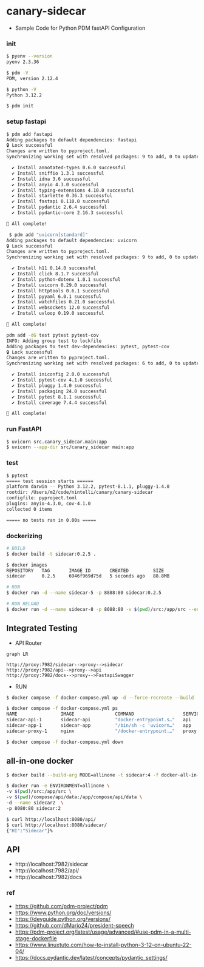 # canary-sidecar
- Sample Code for Python PDM fastAPI Configuration

### init
```bash
$ pyenv --version
pyenv 2.3.36

$ pdm -V
PDM, version 2.12.4

$ python -V
Python 3.12.2

$ pdm init
```

### setup fastapi
```bash
$ pdm add fastapi
Adding packages to default dependencies: fastapi
🔒 Lock successful
Changes are written to pyproject.toml.
Synchronizing working set with resolved packages: 9 to add, 0 to update, 0 to remove

  ✔ Install annotated-types 0.6.0 successful
  ✔ Install sniffio 1.3.1 successful
  ✔ Install idna 3.6 successful
  ✔ Install anyio 4.3.0 successful
  ✔ Install typing-extensions 4.10.0 successful
  ✔ Install starlette 0.36.3 successful
  ✔ Install fastapi 0.110.0 successful
  ✔ Install pydantic 2.6.4 successful
  ✔ Install pydantic-core 2.16.3 successful

🎉 All complete!

 $ pdm add "uvicorn[standard]"
Adding packages to default dependencies: uvicorn
🔒 Lock successful
Changes are written to pyproject.toml.
Synchronizing working set with resolved packages: 9 to add, 0 to update, 0 to remove

  ✔ Install h11 0.14.0 successful
  ✔ Install click 8.1.7 successful
  ✔ Install python-dotenv 1.0.1 successful
  ✔ Install uvicorn 0.29.0 successful
  ✔ Install httptools 0.6.1 successful
  ✔ Install pyyaml 6.0.1 successful
  ✔ Install watchfiles 0.21.0 successful
  ✔ Install websockets 12.0 successful
  ✔ Install uvloop 0.19.0 successful

🎉 All complete!

pdm add -dG test pytest pytest-cov 
INFO: Adding group test to lockfile
Adding packages to test dev-dependencies: pytest, pytest-cov
🔒 Lock successful
Changes are written to pyproject.toml.
Synchronizing working set with resolved packages: 6 to add, 0 to update, 0 to remove

  ✔ Install iniconfig 2.0.0 successful
  ✔ Install pytest-cov 4.1.0 successful
  ✔ Install pluggy 1.4.0 successful
  ✔ Install packaging 24.0 successful
  ✔ Install pytest 8.1.1 successful
  ✔ Install coverage 7.4.4 successful

🎉 All complete!
```

### run FastAPI
```bash
$ uvicorn src.canary_sidecar.main:app
$ uvicorn --app-dir src/canary_sidecar main:app
```

### test
```bash
$ pytest
===== test session starts ======
platform darwin -- Python 3.12.2, pytest-8.1.1, pluggy-1.4.0
rootdir: /Users/m2/code/nintelli/canary/canary-sidecar
configfile: pyproject.toml
plugins: anyio-4.3.0, cov-4.1.0
collected 0 items                                                                                                              

===== no tests ran in 0.00s =====
```

### dockerizing
```bash
# BUILD
$ docker build -t sidecar:0.2.5 .

$ docker images
REPOSITORY   TAG       IMAGE ID       CREATED         SIZE
sidecar      0.2.5     6946f969d75d   5 seconds ago   88.8MB

# RUN
$ docker run -d --name sidecar-5 -p 8888:80 sidecar:0.2.5

# RUN RELOAD
$ docker run -d --name sidecar-8 -p 8088:80 -v $(pwd)/src:/app/src --env RELOAD="--reload" sidecar:0.2.5
```

## Integrated Testing
- API Router 
```mermaid
graph LR

http://proxy:7982/sidecar-->proxy-->sidecar
http://proxy:7982/api-->proxy-->api
http://proxy:7982/docs-->proxy-->FastapiSwagger
```

- RUN
```bash
$ docker compose -f docker-compose.yml up -d --force-recreate --build

$ docker compose -f docker-compose.yml ps
NAME                IMAGE               COMMAND                  SERVICE             CREATED             STATUS              PORTS
sidecar-api-1       sidecar-api         "docker-entrypoint.s…"   api                 14 seconds ago      Up 12 seconds       80/tcp
sidecar-app-1       sidecar-app         "/bin/sh -c 'uvicorn…"   app                 13 seconds ago      Up 12 seconds       80/tcp
sidecar-proxy-1     nginx               "/docker-entrypoint.…"   proxy               13 seconds ago      Up 12 seconds       0.0.0.0:7942->80/tcp
```
```bash
$ docker compose -f docker-compose.yml down
```

## all-in-one docker
```bash
$ docker build --build-arg MODE=allinone -t sidecar:4 -f docker-all-in-on/Dockerfile .
```

```bash
$ docker run -e ENVIRONMENT=allinone \
-v $(pwd)/src:/app/src \
-v $(pwd)/compose/api/data:/app/compose/api/data \
-d --name sidecar2  \
-p 8080:80 sidecar:2
```

```bash
$ curl http://localhost:8080/api/
$ curl http://localhost:8080/sidecar/
{"HI":"Sidecar"}%
```

## API
- http://localhost:7982/sidecar
- http://localhost:7982/api/
- http://localhost:7982/docs

### ref
- https://github.com/pdm-project/pdm
- https://www.python.org/doc/versions/
- https://devguide.python.org/versions/
- https://github.com/dMario24/president-speech
- https://pdm-project.org/latest/usage/advanced/#use-pdm-in-a-multi-stage-dockerfile
- https://www.linuxtuto.com/how-to-install-python-3-12-on-ubuntu-22-04/
- https://docs.pydantic.dev/latest/concepts/pydantic_settings/
